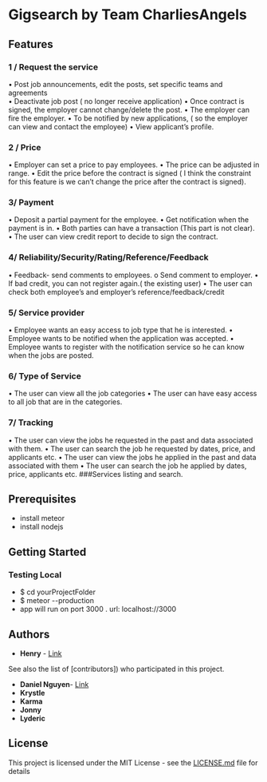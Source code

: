 # Gigsearch by Team CharliesAngels

## Features
### 1 / Request the service

  •	Post job announcements, edit the posts, set specific teams and agreements  
  •	Deactivate job post ( no longer receive application) 
  •	Once contract is signed, the employer cannot change/delete the post.
  •	The employer can fire the employer.
  •	To be notified by new applications, ( so the employer can view and contact the employee)
  •	View applicant’s profile.

### 2 / Price

  •	Employer can set a price to pay employees.
  •	The price can be adjusted in range.
  •	Edit the price before the contract is signed ( I think the constraint for this feature is we can’t change the price after the contract is signed).

### 3/ Payment

  •	Deposit a partial payment for the employee.
  •	Get notification when the payment is in.
  •	Both parties can have a transaction (This part is not clear).
  •	The user can view credit report to decide to sign the contract.

### 4/ Reliability/Security/Rating/Reference/Feedback

  •	Feedback- send comments to employees.
    o	  Send comment to employer.
  •	If bad credit, you can not register again.( the existing user)
  •	The user can check both employee’s and employer’s reference/feedback/credit

### 5/ Service provider

  •	Employee wants an easy access to job type that he is interested.
  •	Employee wants to be notified when the application was accepted. 
  •	Employee wants to register with the notification service so he can know when the jobs are posted.

### 6/ Type of Service

  •	The user can view all the job categories
  •	The user can have easy access to all job that are in the categories.	
  
### 7/ Tracking

  •	The user can view the jobs he requested in the past and data associated with them.
  •	The user can search the job he requested by dates, price, and applicants etc.
  •	The user can view the jobs he applied in the past and data associated with them
  •	The user can search the job he applied by dates, price, applicants etc.
###Services listing and search.

## Prerequisites
- install meteor 
- install nodejs
## Getting Started

### Testing Local
 - $ cd yourProjectFolder
 - $ meteor --production
 - app will run on port 3000 . url: localhost://3000
 
## Authors

* **Henry** - [Link](https://github.com/wqook)

See also the list of [contributors]) who participated in this project.
* **Daniel Nguyen**- [Link](https://github.com/codeskiller)
* **Krystle**
* **Karma**
* **Jonny**
* **Lyderic**

## License

This project is licensed under the MIT License - see the [LICENSE.md](LICENSE.md) file for details 
